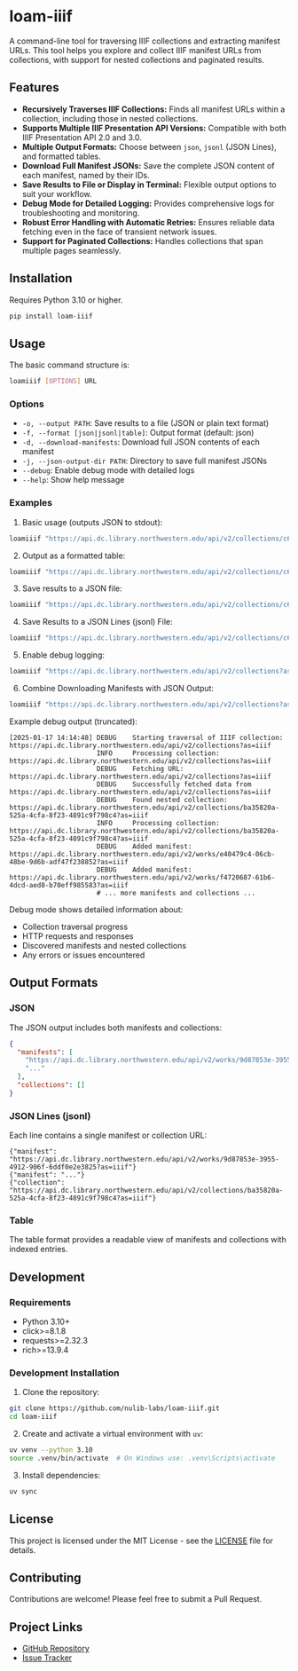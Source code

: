 # loam-iiif

A command-line tool for traversing IIIF collections and extracting manifest URLs. This tool helps you explore and collect IIIF manifest URLs from collections, with support for nested collections and paginated results.

## Features

- **Recursively Traverses IIIF Collections:** Finds all manifest URLs within a collection, including those in nested collections.
- **Supports Multiple IIIF Presentation API Versions:** Compatible with both IIIF Presentation API 2.0 and 3.0.
- **Multiple Output Formats:** Choose between `json`, `jsonl` (JSON Lines), and formatted tables.
- **Download Full Manifest JSONs:** Save the complete JSON content of each manifest, named by their IDs.
- **Save Results to File or Display in Terminal:** Flexible output options to suit your workflow.
- **Debug Mode for Detailed Logging:** Provides comprehensive logs for troubleshooting and monitoring.
- **Robust Error Handling with Automatic Retries:** Ensures reliable data fetching even in the face of transient network issues.
- **Support for Paginated Collections:** Handles collections that span multiple pages seamlessly.

## Installation

Requires Python 3.10 or higher.

```bash
pip install loam-iiif
```

## Usage

The basic command structure is:

```bash
loamiiif [OPTIONS] URL
```

### Options

- `-o, --output PATH`: Save results to a file (JSON or plain text format)
- `-f, --format [json|jsonl|table]`: Output format (default: json)
- `-d, --download-manifests`: Download full JSON contents of each manifest
- `-j, --json-output-dir PATH`: Directory to save full manifest JSONs
- `--debug`: Enable debug mode with detailed logs
- `--help`: Show help message

### Examples

1. Basic usage (outputs JSON to stdout):

```bash
loamiiif "https://api.dc.library.northwestern.edu/api/v2/collections/c69bb1ed-accb-4cfb-b60e-495b9911690f?as=iiif"
```

2. Output as a formatted table:

```bash
loamiiif "https://api.dc.library.northwestern.edu/api/v2/collections/c69bb1ed-accb-4cfb-b60e-495b9911690f?as=iiif" --format table
```

3. Save results to a JSON file:

```bash
loamiiif "https://api.dc.library.northwestern.edu/api/v2/collections/c69bb1ed-accb-4cfb-b60e-495b9911690f?as=iiif" --output manifests.json
```

4. Save Results to a JSON Lines (jsonl) File:

```bash
loamiiif "https://api.dc.library.northwestern.edu/api/v2/collections/c69bb1ed-accb-4cfb-b60e-495b9911690f?as=iiif" --format jsonl --output manifests.jsonl
```

5. Enable debug logging:

```bash
loamiiif "https://api.dc.library.northwestern.edu/api/v2/collections?as=iiif" --debug
```

6. Combine Downloading Manifests with JSON Output:

```bash
loamiiif "https://api.dc.library.northwestern.edu/api/v2/collections?as=iiif" --format json --output manifests.json --download-manifests --json-output-dir ./manifests_json
```

Example debug output (truncated):

```
[2025-01-17 14:14:48] DEBUG    Starting traversal of IIIF collection: https://api.dc.library.northwestern.edu/api/v2/collections?as=iiif
                      INFO     Processing collection: https://api.dc.library.northwestern.edu/api/v2/collections?as=iiif
                      DEBUG    Fetching URL: https://api.dc.library.northwestern.edu/api/v2/collections?as=iiif
                      DEBUG    Successfully fetched data from https://api.dc.library.northwestern.edu/api/v2/collections?as=iiif
                      DEBUG    Found nested collection: https://api.dc.library.northwestern.edu/api/v2/collections/ba35820a-525a-4cfa-8f23-4891c9f798c4?as=iiif
                      INFO     Processing collection: https://api.dc.library.northwestern.edu/api/v2/collections/ba35820a-525a-4cfa-8f23-4891c9f798c4?as=iiif
                      DEBUG    Added manifest: https://api.dc.library.northwestern.edu/api/v2/works/e40479c4-06cb-48be-9d6b-adf47f238852?as=iiif
                      DEBUG    Added manifest: https://api.dc.library.northwestern.edu/api/v2/works/f4720687-61b6-4dcd-aed0-b70eff985583?as=iiif
                      # ... more manifests and collections ...
```

Debug mode shows detailed information about:

- Collection traversal progress
- HTTP requests and responses
- Discovered manifests and nested collections
- Any errors or issues encountered

## Output Formats

### JSON

The JSON output includes both manifests and collections:

```json
{
  "manifests": [
    "https://api.dc.library.northwestern.edu/api/v2/works/9d87853e-3955-4912-906f-6ddf0e2e3825?as=iiif",
    "..."
  ],
  "collections": []
}
```

### JSON Lines (jsonl)

Each line contains a single manifest or collection URL:

```jsonl
{"manifest": "https://api.dc.library.northwestern.edu/api/v2/works/9d87853e-3955-4912-906f-6ddf0e2e3825?as=iiif"}
{"manifest": "..."}
{"collection": "https://api.dc.library.northwestern.edu/api/v2/collections/ba35820a-525a-4cfa-8f23-4891c9f798c4?as=iiif"}
```

### Table

The table format provides a readable view of manifests and collections with indexed entries.

## Development

### Requirements

- Python 3.10+
- click>=8.1.8
- requests>=2.32.3
- rich>=13.9.4

### Development Installation

1. Clone the repository:

```bash
git clone https://github.com/nulib-labs/loam-iiif.git
cd loam-iiif
```

2. Create and activate a virtual environment with `uv`:

```bash
uv venv --python 3.10
source .venv/bin/activate  # On Windows use: .venv\Scripts\activate
```

3. Install dependencies:

```bash
uv sync
```

## License

This project is licensed under the MIT License - see the [LICENSE](LICENSE) file for details.

## Contributing

Contributions are welcome! Please feel free to submit a Pull Request.

## Project Links

- [GitHub Repository](https://github.com/nulib-labs/loam-iiif)
- [Issue Tracker](https://github.com/nulib-labs/loam-iiif/issues)
